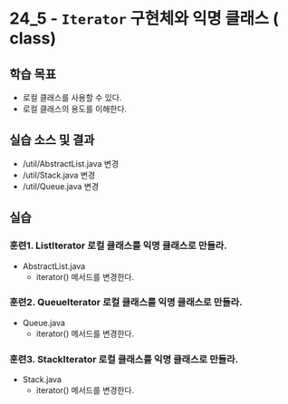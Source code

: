 # 24_5 - `Iterator` 구현체와 익명 클래스 ( class)

## 학습 목표

- 로컬 클래스를 사용할 수 있다.
- 로컬 클래스의 용도를 이해한다.

## 실습 소스 및 결과

- /util/AbstractList.java 변경
- /util/Stack.java 변경
- /util/Queue.java 변경

## 실습

### 훈련1. ListIterator 로컬 클래스를 익명 클래스로 만들라.

- AbstractList.java
  - iterator() 메서드를 변경한다.

### 훈련2. QueueIterator 로컬 클래스를 익명 클래스로 만들라.
- Queue.java
  - iterator() 메서드를 변경한다.

### 훈련3. StackIterator 로컬 클래스를 익명 클래스로 만들라.

- Stack.java
  - iterator() 메서드를 변경한다.
